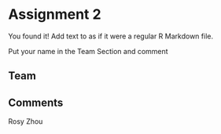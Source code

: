 # Assignment 2

You found it!  Add text to as if it were a regular R Markdown file.

Put your name in the Team Section and comment

## Team


## Comments
Rosy Zhou
